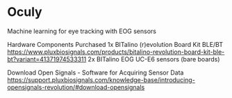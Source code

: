 # Oculy
Machine learning for eye tracking with EOG sensors 

Hardware Components Purchased
1x BITalino (r)evolution Board Kit BLE/BT https://www.pluxbiosignals.com/products/bitalino-revolution-board-kit-ble-bt?variant=41371974533311
2x BITalino EOG UC-E6 sensors (bare boards) 

Download Open Signals - Software for Acquiring Sensor Data https://support.pluxbiosignals.com/knowledge-base/introducing-opensignals-revolution/#download-opensignals
